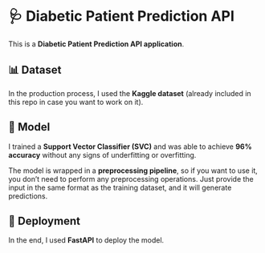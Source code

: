 # 🩺 Diabetic Patient Prediction API

This is a **Diabetic Patient Prediction API application**.  

## 📊 Dataset
In the production process, I used the **Kaggle dataset** (already included in this repo in case you want to work on it).  

## 🤖 Model
I trained a **Support Vector Classifier (SVC)** and was able to achieve **96% accuracy** without any signs of underfitting or overfitting.  

The model is wrapped in a **preprocessing pipeline**, so if you want to use it, you don’t need to perform any preprocessing operations. Just provide the input in the same format as the training dataset, and it will generate predictions.  

## 🚀 Deployment
In the end, I used **FastAPI** to deploy the model.
